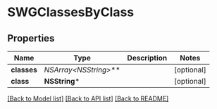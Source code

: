 # SWGClassesByClass

## Properties
Name | Type | Description | Notes
------------ | ------------- | ------------- | -------------
**classes** | **NSArray&lt;NSString*&gt;*** |  | [optional] 
**class** | **NSString*** |  | [optional] 

[[Back to Model list]](../README.md#documentation-for-models) [[Back to API list]](../README.md#documentation-for-api-endpoints) [[Back to README]](../README.md)


